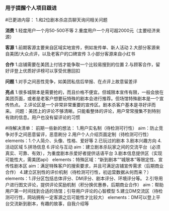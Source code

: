 <h3>用于提醒个人项目跟进</h3>

#已更进内容：
1.和2位剧本杀店员聊天询问相关问题

****消费****
1.轻度用户一个月50-500不等
2.重度用户一个月可超2000元（主要经济来源）

****客源****
1.前期客源主要来自区域实地宣传，例如发传单、新人活动
2.大部分客源来自美团/大众点评，以及老客户的口碑宣传
3.小部分客源来自小红书

****合作****
1.店铺需要在美团上付钱才能争取一个比较易搜到的位置
2.与顾客合作，留好评登上优质好评榜可以享受优惠回扣

****问题****
1.对手之间恶性竞争，如美团私信后举报、在点评上故意留差评

****亮点****
1.很多城限本是需要抢的，而且价格不便宜。但城限本宣传有限，一般会放在美团页面，或者是老客户想要玩特殊的剧本会进行推荐。但场馆特殊剧本是一个宣传热点。
2.评论区是一个非常非常重要的宣传区。剧本杀客户基本是寻好评而来。
  问题：美团上的评论不够清晰。只能看整体的评论，用户常常搜集不到特别有效的信息。用户也没有留评论的习惯

#待解决清单：
前期一些新的想法：
1.用户实名制（待检测可行性）
  aim：防止竞争对手之间恶意留评，恶意刷分
2.用户个人介绍页面定制（待检测可行性）
  elements：1.个人简介、头像、性格、爱好等 2.已玩过的剧本 3.剧本兴趣方向 4.活动区域 5.拼场信息 6.评论与互动
  aim：建立剧本杀玩家之间的交流平台（必须真实、可靠、有效），为重度剧本杀爱好者提供话语平台
3.剧本信息提供区（实现可能性大，需美团api）
  elements：特殊区域：“新到剧本”“城限本”等限定性、宣传性剧本区
  aim：满足特殊客户的搜索要求，并且可满足店铺宣传需求（后期商业合作）
4.建立区别性的评价机制（待检测可行性，初运营数据从何而来？）
  elements：1.评分区包括总体评分、DM评分、剧本评分、环境评分等。 2.引导用户进行图文评论，提供评论奖励机制（积分换优惠券，后期商业合作）
  aim：帮助用户第一时间找到合适的场馆；引导用户评论的心智模型
5.建立DM交流区（待检测可行性，网站拥有一定客源之后可能性才比较大）
  elements：DM可以登上平台交流新到剧本，有趣的故事，自我介绍等
